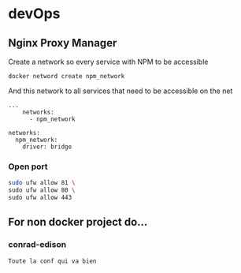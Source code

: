 # devOps

## Nginx Proxy Manager

Create a network so every service with NPM to be accessible 

```docker 
docker netword create npm_network
```

And this network to all services that need to be accessible on the net

```docker
...
    networks:
      - npm_network

networks:
  npm_network:
    driver: bridge
```

### Open port

```bash
sudo ufw allow 81 \
sudo ufw allow 80 \
sudo ufw allow 443
```
## For non docker project do...

### conrad-edison

```bash 
Toute la conf qui va bien
```